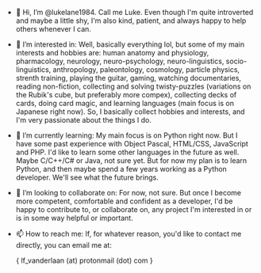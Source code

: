 - 👋 Hi, I’m @lukelane1984. Call me Luke. Even though I'm quite introverted and maybe a little shy, I'm also kind, patient, and always happy to help others whenever I can.
    
- 👀 I’m interested in: Well, basically everything lol, but some of my main interests and hobbies are: human anatomy and physiology, pharmacology, neurology, neuro-psychology, neuro-linguistics, socio-linguistics, anthropology, paleontology, cosmology, particle physics, strenth training, playing the guitar, gaming, watching documentaries, reading non-fiction, collecting and solving twisty-puzzles (variations on the Rubik's cube, but preferably more compex), collecting decks of cards, doing card magic, and learning languages (main focus is on Japanese right now). So, I basically collect hobbies and interests, and I'm very passionate about the things I do.
    
- 🌱 I’m currently learning: My main focus is on Python right now. But I have some past experience with Object Pascal, HTML/CSS, JavaScript and PHP. I'd like to learn some other languages in the future as well. Maybe C/C++/C# or Java, not sure yet. But for now my plan is to learn Python, and then maybe spend a few years working as a Python developer. We'll see what the future brings.
     
- 💞️ I’m looking to collaborate on: For now, not sure. But once I become more competent, comfortable and confident as a developer, I'd be happy to contribute to, or collaborate on, any project I'm interested in or is in some way helpful or important.
   
- 📫 How to reach me: If, for whatever reason, you'd like to contact me directly, you can email me at:
  
  { lf_vanderlaan (at) protonmail (dot) com }

<!---
lukelane1984/lukelane1984 is a ✨ special ✨ repository because its `README.md` (this file) appears on your GitHub profile.
You can click the Preview link to take a look at your changes.
--->
